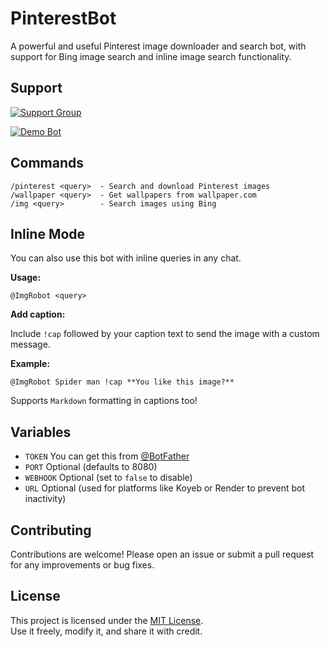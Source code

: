 # PinterestBot  

A powerful and useful Pinterest image downloader and search bot, with support for Bing image search and inline image search functionality.

## Support

[![Support Group](https://img.shields.io/badge/Telegram-Support%20Group-blue?style=for-the-badge&logo=telegram)](https://t.me/XBOTSUPPORTS)

[![Demo Bot](https://img.shields.io/badge/Try%20Bot-ImgRobot-blue?style=for-the-badge&logo=telegram)](https://t.me/ImgRobot)

## Commands

```
/pinterest <query>  - Search and download Pinterest images  
/wallpaper <query>  - Get wallpapers from wallpaper.com  
/img <query>        - Search images using Bing  
```

## Inline Mode

You can also use this bot with inline queries in any chat.

**Usage:**

```
@ImgRobot <query>
```

**Add caption:**  

Include `!cap` followed by your caption text to send the image with a custom message.

**Example:**

```
@ImgRobot Spider man !cap **You like this image?**
```

Supports `Markdown` formatting in captions too!

## Variables

- `TOKEN` You can get this from [@BotFather](https://telegram.dog/BotFather)  
- `PORT` Optional (defaults to 8080)  
- `WEBHOOK` Optional (set to `false` to disable)  
- `URL` Optional (used for platforms like Koyeb or Render to prevent bot inactivity)

## Contributing

Contributions are welcome! Please open an issue or submit a pull request for any improvements or bug fixes.

## License

This project is licensed under the [MIT License](LICENSE).  
Use it freely, modify it, and share it with credit.
